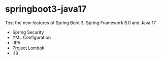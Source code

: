 # springboot3-java17
Test the new features of Spring Boot 3, Spring Framework 6.0 and Java 17
- Spring Security
- YML Configuration
- JPA
- Project Lombok
- I18

